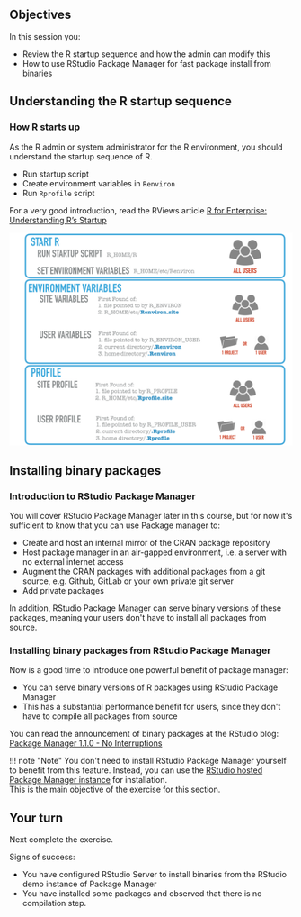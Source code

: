 
## Objectives

In this session you:

* Review the R startup sequence and how the admin can modify this
* How to use RStudio Package Manager for fast package install from binaries



## Understanding the R startup sequence



### How R starts up

As the R admin or system administrator for the R environment, you should understand the startup sequence of R.

* Run startup script
* Create environment variables in `Renviron`
* Run `Rprofile` script 

For a very good introduction, read the RViews article [R for Enterprise: Understanding R’s Startup](https://rviews.rstudio.com/2017/04/19/r-for-enterprise-understanding-r-s-startup/)

![image](assets/r-startup.jpg)




## Installing binary packages



### Introduction to RStudio Package Manager

You will cover RStudio Package Manager later in this course, but for now it's sufficient to know that you can use Package manager to:

* Create and host an internal mirror of the CRAN package repository
* Host package manager in an air-gapped environment, i.e. a server with no external internet access
* Augment the CRAN packages with additional packages from a git source, e.g. Github, GitLab or your own private git server
* Add private packages

In addition, RStudio Package Manager can serve binary versions of these packages, meaning your users don't have to install all packages from source.



### Installing binary packages from RStudio Package Manager

Now is a good time to introduce one powerful benefit of package manager:

* You can serve binary versions of R packages using RStudio Package Manager
* This has a substantial performance benefit for users, since they don't have to compile all packages from source

You can read the announcement of binary packages at the RStudio blog: [Package Manager 1.1.0 - No Interruptions](https://blog.rstudio.com/2019/11/07/package-manager-v1-1-no-interruptions/)

!!! note "Note"
    You don't need to install RStudio Package Manager yourself to benefit from this feature.
    Instead, you can use the [RStudio hosted Package Manager instance](https://packagemanager.rstudio.com) for installation.  
    This is the main objective of the exercise for this section.





## Your turn





Next complete the exercise.

Signs of success:

* You have configured RStudio Server to install binaries from the RStudio demo instance of Package Manager
* You have installed some packages and observed that there is no compilation step.

